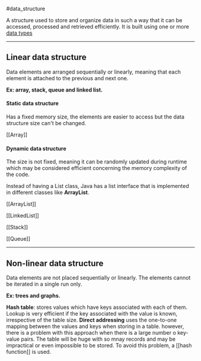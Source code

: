 #data_structure

A structure used to store and organize data in such a way that it can be accessed, processed and retrieved efficiently. It is built using one or more [data types](<basics/Data%20type>)

----------

## Linear data structure

Data elements are arranged sequentially or linearly, meaning that each element is attached to the previous and next one.

**Ex: array, stack, queue and linked list.**

#### Static data structure

Has a fixed memory size, the elements are easier to access but the data structure size can't be changed.

[[Array]]

#### Dynamic data structure

The size is not fixed, meaning it can be randomly updated during runtime which may be considered efficient concerning the memory complexity of the code.

Instead of having a List class, Java has a list interface that is implemented in different classes like **ArrayList**.

[[ArrayList]]

[[LinkedList]]

[[Stack]]

[[Queue]]

-------------

## Non-linear data structure

Data elements are not placed sequentially or linearly. The elements cannot be iterated in a single run only.

**Ex: trees and graphs.**

**Hash table**: stores values which have keys associated with each of them. Lookup is very efficient if the key associated with the value is known, irrespective of the table size. **Direct addressing** uses the one-to-one mapping between the values and keys when storing in a table. however, there is a problem with this approach when there is a large number o key-value pairs. The table will be huge with so mnay records and may be impractical or even impossible to be stored. To avoid this problem, a [[hash function]] is used.